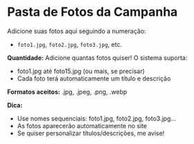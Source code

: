 # Pasta de Fotos da Campanha

Adicione suas fotos aqui seguindo a numeração:

- `foto1.jpg`, `foto2.jpg`, `foto3.jpg`, etc.

**Quantidade:** Adicione quantas fotos quiser! O sistema suporta:
- foto1.jpg até foto15.jpg (ou mais, se precisar)
- Cada foto terá automaticamente um título e descrição

**Formatos aceitos:** .jpg, .jpeg, .png, .webp

**Dica:** 
- Use nomes sequenciais: foto1.jpg, foto2.jpg, foto3.jpg...
- As fotos aparecerão automaticamente no site
- Se quiser personalizar títulos/descrições, me avise!